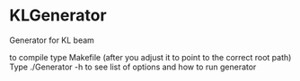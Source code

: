 # KLGenerator
Generator for KL beam

to compile type Makefile (after you adjust it to point to the correct root path)
Type ./Generator -h to see list of options and how to run generator
